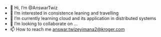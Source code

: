 - 👋 Hi, I’m @AnswarTwiz
- 👀 I’m interested in consistence leaning and travelling 
- 🌱 I’m currently learning cloud and its application in distributed systems
- 💞️ I’m looking to collaborate on ...
- 📫 How to reach me answar.twizeyimana2@kroger.com

<!---
AnswarTwiz/AnswarTwiz is a ✨ special ✨ repository because its `README.md` (this file) appears on your GitHub profile.
You can click the Preview link to take a look at your changes.
--->
